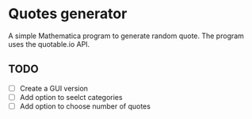# Quotes generator

A simple Mathematica program to generate random quote. The program uses the quotable.io API.

## TODO
- [ ] Create a GUI version
- [ ] Add option to seelct categories
- [ ] Add option to choose number of quotes
